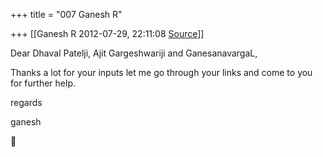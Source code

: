 +++
title = "007 Ganesh R"

+++
[[Ganesh R	2012-07-29, 22:11:08 [Source](https://groups.google.com/g/bvparishat/c/Mz39XSuVM4I)]]



Dear Dhaval Patelji, Ajit Gargeshwariji and GanesanavargaL,  
  
Thanks a lot for your inputs let me go through your links and come to you for further help.  
  
regards  
  
ganesh



